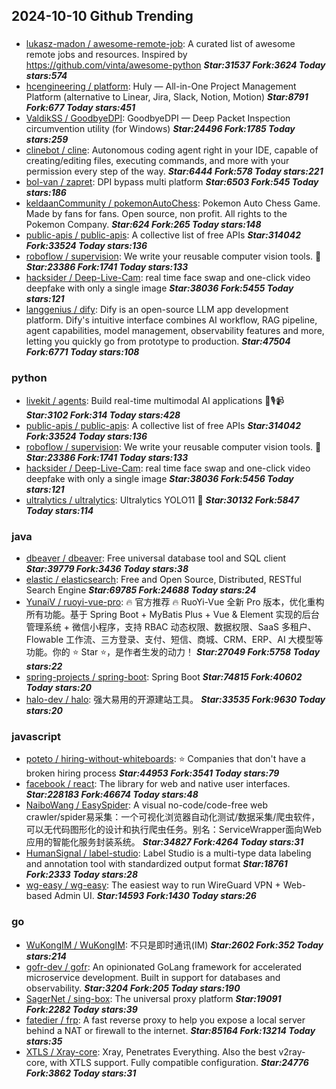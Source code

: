 ## 2024-10-10 Github Trending

### 
* [lukasz-madon / awesome-remote-job](https://github.com/lukasz-madon/awesome-remote-job): A curated list of awesome remote jobs and resources. Inspired by https://github.com/vinta/awesome-python ***Star:31537 Fork:3624 Today stars:574***
* [hcengineering / platform](https://github.com/hcengineering/platform): Huly — All-in-One Project Management Platform (alternative to Linear, Jira, Slack, Notion, Motion) ***Star:8791 Fork:677 Today stars:451***
* [ValdikSS / GoodbyeDPI](https://github.com/ValdikSS/GoodbyeDPI): GoodbyeDPI — Deep Packet Inspection circumvention utility (for Windows) ***Star:24496 Fork:1785 Today stars:259***
* [clinebot / cline](https://github.com/clinebot/cline): Autonomous coding agent right in your IDE, capable of creating/editing files, executing commands, and more with your permission every step of the way. ***Star:6444 Fork:578 Today stars:221***
* [bol-van / zapret](https://github.com/bol-van/zapret): DPI bypass multi platform ***Star:6503 Fork:545 Today stars:186***
* [keldaanCommunity / pokemonAutoChess](https://github.com/keldaanCommunity/pokemonAutoChess): Pokemon Auto Chess Game. Made by fans for fans. Open source, non profit. All rights to the Pokemon Company. ***Star:624 Fork:265 Today stars:148***
* [public-apis / public-apis](https://github.com/public-apis/public-apis): A collective list of free APIs ***Star:314042 Fork:33524 Today stars:136***
* [roboflow / supervision](https://github.com/roboflow/supervision): We write your reusable computer vision tools. 💜 ***Star:23386 Fork:1741 Today stars:133***
* [hacksider / Deep-Live-Cam](https://github.com/hacksider/Deep-Live-Cam): real time face swap and one-click video deepfake with only a single image ***Star:38036 Fork:5455 Today stars:121***
* [langgenius / dify](https://github.com/langgenius/dify): Dify is an open-source LLM app development platform. Dify's intuitive interface combines AI workflow, RAG pipeline, agent capabilities, model management, observability features and more, letting you quickly go from prototype to production. ***Star:47504 Fork:6771 Today stars:108***

### python
* [livekit / agents](https://github.com/livekit/agents): Build real-time multimodal AI applications 🤖🎙️📹 ***Star:3102 Fork:314 Today stars:428***
* [public-apis / public-apis](https://github.com/public-apis/public-apis): A collective list of free APIs ***Star:314042 Fork:33524 Today stars:136***
* [roboflow / supervision](https://github.com/roboflow/supervision): We write your reusable computer vision tools. 💜 ***Star:23386 Fork:1741 Today stars:133***
* [hacksider / Deep-Live-Cam](https://github.com/hacksider/Deep-Live-Cam): real time face swap and one-click video deepfake with only a single image ***Star:38036 Fork:5456 Today stars:121***
* [ultralytics / ultralytics](https://github.com/ultralytics/ultralytics): Ultralytics YOLO11 🚀 ***Star:30132 Fork:5847 Today stars:114***

### java
* [dbeaver / dbeaver](https://github.com/dbeaver/dbeaver): Free universal database tool and SQL client ***Star:39779 Fork:3436 Today stars:38***
* [elastic / elasticsearch](https://github.com/elastic/elasticsearch): Free and Open Source, Distributed, RESTful Search Engine ***Star:69785 Fork:24688 Today stars:24***
* [YunaiV / ruoyi-vue-pro](https://github.com/YunaiV/ruoyi-vue-pro): 🔥 官方推荐 🔥 RuoYi-Vue 全新 Pro 版本，优化重构所有功能。基于 Spring Boot + MyBatis Plus + Vue & Element 实现的后台管理系统 + 微信小程序，支持 RBAC 动态权限、数据权限、SaaS 多租户、Flowable 工作流、三方登录、支付、短信、商城、CRM、ERP、AI 大模型等功能。你的 ⭐️ Star ⭐️，是作者生发的动力！ ***Star:27049 Fork:5758 Today stars:22***
* [spring-projects / spring-boot](https://github.com/spring-projects/spring-boot): Spring Boot ***Star:74815 Fork:40602 Today stars:20***
* [halo-dev / halo](https://github.com/halo-dev/halo): 强大易用的开源建站工具。 ***Star:33535 Fork:9630 Today stars:20***

### javascript
* [poteto / hiring-without-whiteboards](https://github.com/poteto/hiring-without-whiteboards): ⭐️ Companies that don't have a broken hiring process ***Star:44953 Fork:3541 Today stars:79***
* [facebook / react](https://github.com/facebook/react): The library for web and native user interfaces. ***Star:228183 Fork:46674 Today stars:48***
* [NaiboWang / EasySpider](https://github.com/NaiboWang/EasySpider): A visual no-code/code-free web crawler/spider易采集：一个可视化浏览器自动化测试/数据采集/爬虫软件，可以无代码图形化的设计和执行爬虫任务。别名：ServiceWrapper面向Web应用的智能化服务封装系统。 ***Star:34827 Fork:4264 Today stars:31***
* [HumanSignal / label-studio](https://github.com/HumanSignal/label-studio): Label Studio is a multi-type data labeling and annotation tool with standardized output format ***Star:18761 Fork:2333 Today stars:28***
* [wg-easy / wg-easy](https://github.com/wg-easy/wg-easy): The easiest way to run WireGuard VPN + Web-based Admin UI. ***Star:14593 Fork:1430 Today stars:26***

### go
* [WuKongIM / WuKongIM](https://github.com/WuKongIM/WuKongIM): 不只是即时通讯(IM) ***Star:2602 Fork:352 Today stars:214***
* [gofr-dev / gofr](https://github.com/gofr-dev/gofr): An opinionated GoLang framework for accelerated microservice development. Built in support for databases and observability. ***Star:3204 Fork:205 Today stars:190***
* [SagerNet / sing-box](https://github.com/SagerNet/sing-box): The universal proxy platform ***Star:19091 Fork:2282 Today stars:39***
* [fatedier / frp](https://github.com/fatedier/frp): A fast reverse proxy to help you expose a local server behind a NAT or firewall to the internet. ***Star:85164 Fork:13214 Today stars:35***
* [XTLS / Xray-core](https://github.com/XTLS/Xray-core): Xray, Penetrates Everything. Also the best v2ray-core, with XTLS support. Fully compatible configuration. ***Star:24776 Fork:3862 Today stars:31***
